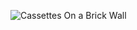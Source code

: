 ![Cassettes On a Brick Wall](https://i.etsystatic.com/ishbcb/f2f379/2205982230/ishbcb_560x420.2205982230_hb2ywgww.jpg?version=0)
